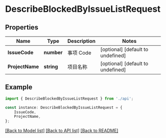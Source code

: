 # DescribeBlockedByIssueListRequest


## Properties

Name | Type | Description | Notes
------------ | ------------- | ------------- | -------------
**IssueCode** | **number** | 事项 Code | [optional] [default to undefined]
**ProjectName** | **string** | 项目名称 | [optional] [default to undefined]

## Example

```typescript
import { DescribeBlockedByIssueListRequest } from './api';

const instance: DescribeBlockedByIssueListRequest = {
    IssueCode,
    ProjectName,
};
```

[[Back to Model list]](../README.md#documentation-for-models) [[Back to API list]](../README.md#documentation-for-api-endpoints) [[Back to README]](../README.md)
